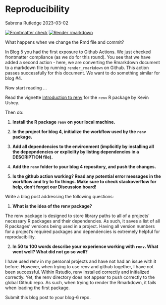 Reproducibility
================
Sabrena Rutledge
2023-03-02

<!-- README.md is generated from README.Rmd. Please edit that file -->
<!-- badges: start -->

[![Frontmatter
check](../../actions/workflows/check-yaml.yaml/badge.svg)](../../actions/workflows/check-yaml.yaml)
[![Render
rmarkdown](../../actions/workflows/render-rmarkdown.yaml/badge.svg)](../../actions/workflows/render-rmarkdown.yaml)
<!-- badges: end -->

What happens when we change the Rmd file and commit?

In Blog 5 you had the first exposure to Github Actions. We just checked
frontmatter compliance (as we do for this round). You see that we have
added a second action - here, we are converting the Rmarkdown document
to a markdown file by running `render_rmarkdown` on Github. This action
passes successfully for this document. We want to do something similar
for blog \#4.

Now start reading …

Read the vignette [Introduction to
renv](https://rstudio.github.io/renv/articles/renv.html) for the `renv`
R package by Kevin Ushey.

Then do:

1.  **Install the R package `renv` on your local machine.**

2.  **In the project for blog 4, initialize the workflow used by the
    `renv` package.**

3.  **Add all dependencies to the environment (implicitly by installing
    all the depepndencies or explicilty by listing dependencies in a
    DESCRIPTION file).**

4.  **Add the `renv` folder to your blog 4 repository, and push the
    changes.**

5.  **Is the github action working? Read any potential error messages in
    the workflow and try to fix things. Make sure to check stackoverflow
    for help, don’t forget our Discussion board!**

Write a blog post addressing the following questions:

1.  **What is the idea of the renv package?**

The renv package is designed to store library paths to all of a
projects’ necessary R packages and their dependencies. As such, it saves
a list of all R packages’ versions being used in a project. Having all
version numbers for a project’s required packages and dependencies is
extremely helpful for reproducibility.

2.  **In 50 to 100 words describe your experience working with `renv`.
    What went well? What did not go so well?**

I have used renv in my personal projects and have not had an issue with
it before. However, when trying to use renv and github together, I have
not been successful. Within Rstudio, renv installed correctly and
initialized correctly. Yet, the renv directory does not appear to push
correctly to the global Github repo. As such, when trying to render the
Rmarkdown, it fails when loading the first package.

Submit this blog post to your blog-6 repo.
